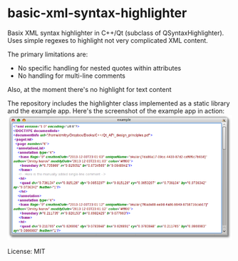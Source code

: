 # basic-xml-syntax-highlighter
Basix XML syntax highlighter in C++/Qt (subclass of QSyntaxHighlighter). Uses simple regexes to highlight not very complicated XML content.

The primary limitations are: 
* No specific handling for nested quotes within attributes
* No handling for multi-line comments

Also, at the moment there's no highlight for text content

The repository includes the highlighter class implemented as a static library and the example app. Here's the screenshot of the example app in action: 
![](https://github.com/d1vanov/basic-xml-syntax-highlighter/blob/master/example/example.png)

License: MIT
